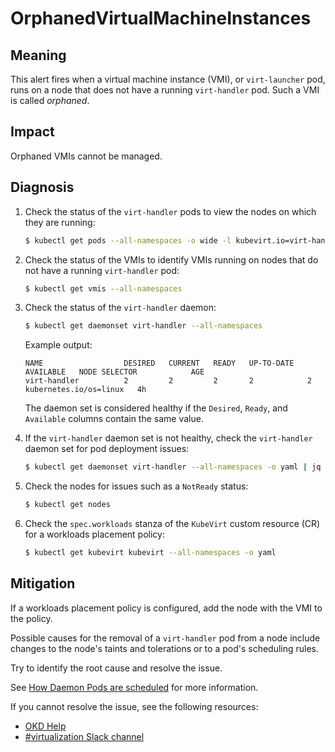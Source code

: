 # OrphanedVirtualMachineInstances
<!-- Edited by apinnick, Nov 2022-->

## Meaning

This alert fires when a virtual machine instance (VMI), or `virt-launcher` pod, runs on a node that does not have a running `virt-handler` pod. Such a VMI is called _orphaned_.

## Impact

Orphaned VMIs cannot be managed.

## Diagnosis

1. Check the status of the `virt-handler` pods to view the nodes on which they are running:

   ```bash
   $ kubectl get pods --all-namespaces -o wide -l kubevirt.io=virt-handler
   ```

2. Check the status of the VMIs to identify VMIs running on nodes that do not have a running `virt-handler` pod:

   ```bash
   $ kubectl get vmis --all-namespaces
   ```

3. Check the status of the `virt-handler` daemon:

   ```bash
   $ kubectl get daemonset virt-handler --all-namespaces
   ```

   Example output:

   ```text
   NAME                  DESIRED   CURRENT   READY   UP-TO-DATE   AVAILABLE   NODE SELECTOR            AGE
   virt-handler          2         2         2       2            2           kubernetes.io/os=linux   4h
   ```

   The daemon set is considered healthy if the `Desired`, `Ready`, and `Available` columns contain the same value.

4. If the `virt-handler` daemon set is not healthy, check the `virt-handler` daemon set for pod deployment issues:

   ```bash
   $ kubectl get daemonset virt-handler --all-namespaces -o yaml | jq .status
   ```

5. Check the nodes for issues such as a `NotReady` status:

   ```bash
   $ kubectl get nodes
   ```

6. Check the `spec.workloads` stanza of the `KubeVirt` custom resource (CR) for a workloads placement policy:

   ```bash
   $ kubectl get kubevirt kubevirt --all-namespaces -o yaml
   ```

## Mitigation

If a workloads placement policy is configured, add the node with the VMI to the policy.

Possible causes for the removal of a `virt-handler` pod from a node include changes to the node's taints and tolerations or to a pod's scheduling rules.

Try to identify the root cause and resolve the issue.

<!--DS: If you cannot resolve the issue, log in to the link:https://access.redhat.com[Customer Portal] and open a support case, attaching the artifacts gathered during the Diagnosis procedure.-->
<!--USstart-->
See [How Daemon Pods are scheduled](https://kubernetes.io/docs/concepts/workloads/controllers/daemonset/#how-daemon-pods-are-scheduled) for more information.

If you cannot resolve the issue, see the following resources:

- [OKD Help](https://www.okd.io/help/)
- [#virtualization Slack channel](https://kubernetes.slack.com/channels/virtualization)
<!--USend-->
